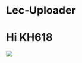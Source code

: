 # Lec-Uploader

<h1>Hi KH618</h1>
<img src="https://pbs.twimg.com/profile_images/1005552748971134979/WuqJeh05_400x400.jpg" />

